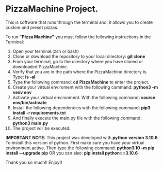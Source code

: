 # PizzaMachine Project.

This is software that runs through the terminal and, it allows you to create custom and preset pizzas.

To run **"Pizza Machine"** you must follow the following instructions in the Terminal:

1. Open your terminal.(zsh or bash)
2. Clone or download the repository to your local directory: **git clone**
3. From your terminal, go to the directory where you have cloned or downloaded PizzaMachine.
4. Verify that you are in the path where the PizzaMachine directory is. Type: **ls -al**
5. Type the following command: **cd PizzaMachine** to enter the project.
6. Create your virtual enviroment with the following command: **python3 -m venv env**
7. Activate your virtual environment. With the following command: **source env/bin/activate**
7. Install the following dependencies with the following command: **pip3 install -r requirements.txt**
8. And finally execute the main.py file with the following command: **python3 main.py**
9. The project will be executed.

**IMPORTANT NOTE:** This project was developed with **python** **version** **3.10.6**
To install this version of python. First make sure you have your virtual environment active. Then type the following command:
**python3.10 -m pip install --upgrade pip**  OR you can also: **pip install python==3.10.6**

Thank you so much!!
Enjoy!!